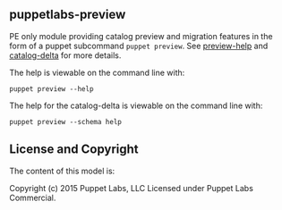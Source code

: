 ## puppetlabs-preview

PE only module providing catalog preview and migration features in the form of a puppet subcommand
`puppet preview`. See [preview-help][1] and [catalog-delta][2] for more details.

[1]: lib/puppet_x/puppetlabs/preview/api/documentation/preview-help.md
[2]: lib/puppet_x/puppetlabs/preview/api/documentation/catalog-delta.md

The help is viewable on the command line with:

    puppet preview --help

The help for the catalog-delta is viewable on the command line with:

    puppet preview --schema help


## License and Copyright

The content of this model is:

Copyright (c) 2015 Puppet Labs, LLC Licensed under Puppet Labs Commercial.
